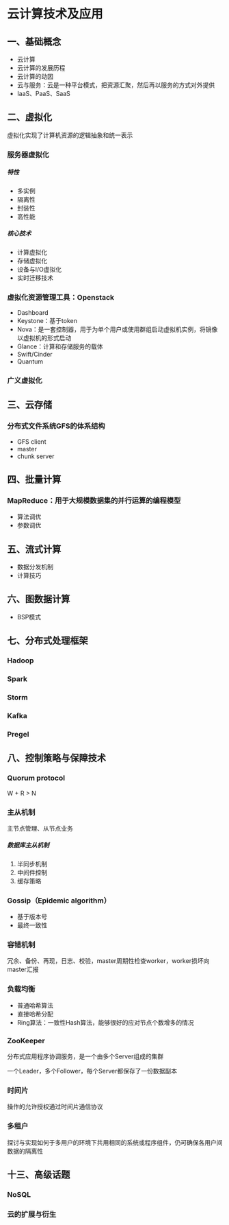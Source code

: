 # 云计算技术及应用

## 一、基础概念

- 云计算
- 云计算的发展历程
- 云计算的动因
- 云与服务：云是一种平台模式，把资源汇聚，然后再以服务的方式对外提供
- IaaS、PaaS、SaaS

## 二、虚拟化

虚拟化实现了计算机资源的逻辑抽象和统一表示

### 服务器虚拟化

##### 特性

- 多实例
- 隔离性
- 封装性
- 高性能

##### 核心技术

- 计算虚拟化
- 存储虚拟化
- 设备与I/O虚拟化
- 实时迁移技术

### 虚拟化资源管理工具：Openstack

- Dashboard
- Keystone：基于token
- Nova：是一套控制器，用于为单个用户或使用群组启动虚拟机实例，将镜像以虚拟机的形式启动
- Glance：计算和存储服务的载体
- Swift/Cinder
- Quantum

### 广义虚拟化

## 三、云存储

### 分布式文件系统GFS的体系结构

- GFS client
- master
- chunk server

## 四、批量计算

### MapReduce：用于大规模数据集的并行运算的编程模型

- 算法调优
- 参数调优

## 五、流式计算

- 数据分发机制
- 计算技巧

## 六、图数据计算

- BSP模式

## 七、分布式处理框架

### Hadoop

### Spark

### Storm

### Kafka

### Pregel

## 八、控制策略与保障技术

### Quorum protocol

W + R > N

### 主从机制

主节点管理、从节点业务

##### 	数据库主从机制

1. 半同步机制
2. 中间件控制
3. 缓存策略

### Gossip（Epidemic algorithm）

- 基于版本号
- 最终一致性

### 容错机制

冗余、备份、再现，日志、校验，master周期性检查worker，worker损坏向master汇报

### 负载均衡

- 普通哈希算法
- 直接哈希分配
- Ring算法：一致性Hash算法，能够很好的应对节点个数增多的情况

### ZooKeeper

分布式应用程序协调服务，是一个由多个Server组成的集群

一个Leader，多个Follower，每个Server都保存了一份数据副本

### 时间片

操作的允许授权通过时间片通信协议

### 多租户

探讨与实现如何于多用户的环境下共用相同的系统或程序组件，仍可确保各用户间数据的隔离性

## 十三、高级话题

### NoSQL

### 云的扩展与衍生



